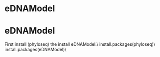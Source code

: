 # eDNAModel
# eDNAModel

First install (phyloseq) the install eDNAModel.\\
install.packages(phyloseq)\\
install.packages(eDNAModel)\\
